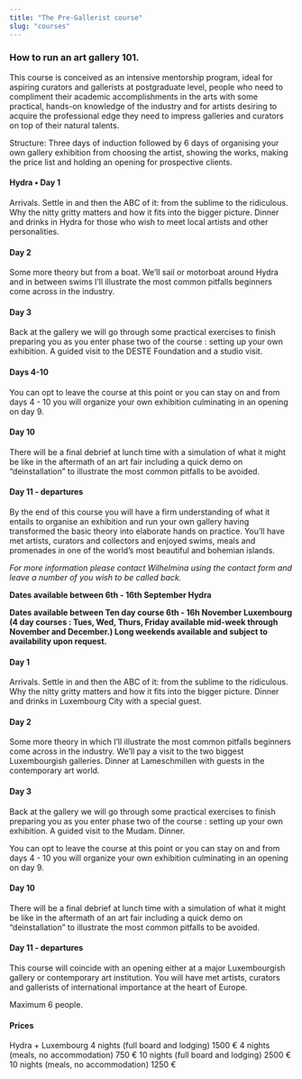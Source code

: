 ```yaml
---
title: "The Pre-Gallerist course"
slug: "courses"
---
```

### How to run an art gallery 101.

This course is conceived as an intensive mentorship program, ideal for aspiring curators and gallerists at postgraduate level, people who need to compliment their academic accomplishments in the arts with some practical, hands-on knowledge of the industry and for artists desiring to acquire the professional edge they need to impress galleries and curators on top of their natural talents.

Structure: Three days of induction followed by 6 days of organising your own gallery exhibition from choosing the artist, showing the works, making the price list and holding an opening for prospective clients.

#### Hydra • Day 1

Arrivals. Settle in and then the ABC of it: from the sublime to the ridiculous. Why the nitty gritty matters and how it fits into the bigger picture. Dinner and drinks in Hydra for those who wish to meet local artists and other personalities.

#### Day 2

Some more theory but from a boat. We’ll sail or motorboat around Hydra and in between swims I’ll illustrate the most common pitfalls beginners come across in the industry.

#### Day 3

Back at the gallery we will go through some practical exercises to finish preparing you as you enter phase two of the course : setting up your own exhibition. A guided visit to the DESTE Foundation and a studio visit.

#### Days 4-10

You can opt to leave the course at this point or you can stay on and from days 4 - 10 you will organize your own exhibition culminating in an opening on day 9.

#### Day 10

There will be a final debrief at lunch time with a simulation of what it might be like in the aftermath of an art fair including a quick demo on “deinstallation” to illustrate the most common pitfalls to be avoided.
#### Day 11 - departures

By the end of this course you will have a firm understanding of what it entails to organise an exhibition and run your own gallery having transformed the basic theory into elaborate hands on practice. You’ll have met artists, curators and collectors and enjoyed swims, meals and promenades in one of the world’s most beautiful and bohemian islands.

_For more information please contact Wilhelmina using the contact form and leave a number of you wish to be called back._

**Dates available between 6th - 16th September Hydra**

**Dates available between
Ten day course 6th - 16h November Luxembourg
(4 day courses : Tues, Wed, Thurs, Friday available mid-week through November and December.)
Long weekends available and subject to availability upon request.**

#### Day 1

Arrivals. Settle in and then the ABC of it: from the sublime to the ridiculous. Why the nitty gritty matters and how it fits into the bigger picture. Dinner and drinks in Luxembourg City with a special guest.


#### Day 2

Some more theory in which I’ll illustrate the most common pitfalls beginners come across in the industry. We’ll pay a visit to the two biggest Luxembourgish galleries. Dinner at Lameschmillen with guests in the contemporary art world.

#### Day 3

Back at the gallery we will go through some practical exercises to finish preparing you as you enter phase two of the course : setting up your own exhibition. A guided visit to the Mudam. Dinner.

You can opt to leave the course at this point or you can stay on and from days 4 - 10 you will organize your own exhibition culminating in an opening on day 9.

#### Day 10

There will be a final debrief at lunch time with a simulation of what it might be like in the aftermath of an art fair including a quick demo on “deinstallation” to illustrate the most common pitfalls to be avoided.

#### Day 11 - departures

This course will coincide with an opening either at a major Luxembourgish gallery or contemporary art institution. You will have met artists, curators and gallerists of international importance at the heart of Europe.

Maximum 6 people.

#### Prices

Hydra + Luxembourg
4 nights (full board and lodging) 1500 €
4 nights (meals, no accommodation) 750 €
10 nights (full board and lodging) 2500 €
10 nights (meals, no accommodation) 1250 €
